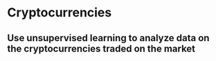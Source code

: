 # Cryptocurrencies
## Use unsupervised learning to analyze data on the cryptocurrencies traded on the market
